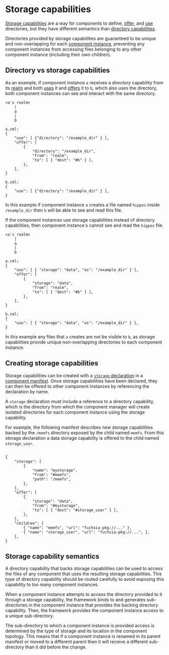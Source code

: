 # Storage capabilities

[Storage capabilities][glossary-storage] are a way for components to define,
[offer][offer], and [use][use] directories, but they have different semantics
than [directory capabilities][directory-capabilities].

Directories provided by storage capabilities are guaranteed to be unique and
non-overlapping for each [component instance][component-instance], preventing
any component instances from accessing files belonging to any other component
instance (including their own children).

## Directory vs storage capabilities

As an example, if component instance `a` receives a _directory_ capability from
its [realm][realm] and both [uses][use] it and [offers][offer] it to `b`, which
also uses the directory, both component instances can see and interact with the
same directory.

```
<a's realm>
    |
    a
    |
    b

a.cml:
{
    "use": [ {"directory": "/example_dir" } ],
    "offer": [
        {
            "directory": "/example_dir",
            "from": "realm",
            "to": [ { "dest": "#b" } ],
        },
    ],
}

b.cml:
{
    "use": [ {"directory": "/example_dir" } ],
}
```

In this example if component instance `a` creates a file named `hippos` inside
`/example_dir` then `b` will be able to see and read this file.

If the component instances use storage capabilities instead of directory
capabilities, then component instance `b` cannot see and read the `hippos` file.

```
<a's realm>
    |
    a
    |
    b

a.cml:
{
    "use": [ { "storage": "data", "as": "/example_dir" } ],
    "offer": [
        {
            "storage": "data",
            "from": "realm",
            "to": [ { "dest": "#b" } ],
        },
    ],
}

b.cml:
{
    "use": [ { "storage": "data", "as": "/example_dir" } ],
}
```

In this example any files that `a` creates are not be visible to `b`, as
storage capabilities provide unique non-overlapping directories to each
component instance.

## Creating storage capabilities

Storage capabilities can be created with a [`storage`
declaration][storage-syntax] in a [component manifest][manifests]. Once storage
capabilities have been declared, they can then be offered to other component
instances by referencing the declaration by name.

A `storage` declaration must include a reference to a directory capability,
which is the directory from which the component manager will create isolated
directories for each component instance using the storage capability.

For example, the following manifest describes new storage capabilities backed
by the `/memfs` directory exposed by the child named `memfs`. From this storage
declaration a data storage capability is offered to the child named
`storage_user`.

```

{
    "storage": [
        {
            "name": "mystorage",
            "from": "#memfs",
            "path": "/memfs",
        },
    ],
    "offer": [
        {
            "storage": "data",
            "from": "#mystorage",
            "to": [ { "dest": "#storage_user" } ],
        },
    ],
    "children": [
        { "name": "memfs", "url": "fuchsia-pkg://..." },
        { "name": "storage_user", "url": "fuchsia-pkg://...", },
    ],
}
```

## Storage capability semantics

A directory capability that backs storage capabilities can be used to access the
files of any component that uses the resulting storage capabilities. This type
of directory capability should be routed carefully to avoid exposing this
capability to too many component instances.

When a component instance attempts to access the directory provided to it
through a storage capability, the framework binds to and generates
sub-directories in the component instance that provides the backing directory
capability. Then, the framework provides the component instance access to a
unique sub-directory.

The sub-directory to which a component instance is provided access is determined
by the type of storage and its location in the component topology. This means
that if a component instance is renamed in its parent manifest or moved to a
different parent then it will receive a different sub-directory than it did
before the change.

[component-instance]: ../../glossary.md#component-instance
[directory-capabilities]: ../../glossary.md#directory-capability
[glossary-storage]: ../../glossary.md#storage-capability
[manifests]: component_manifests.md
[offer]: ../../glossary.md#offer
[realm]: ../../glossary.md#realm
[storage-syntax]: component_manifests.md#storage
[use-syntax]: component_manifests.md#use
[use]: ../../glossary.md#use
